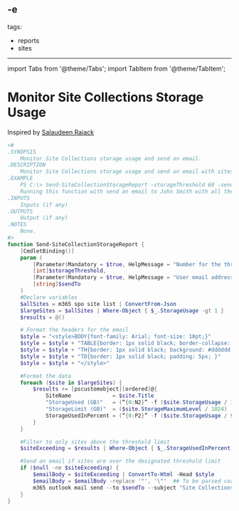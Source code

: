 -e <!-- DISCLAIMER: All secrets, passwords, and sensitive values in this document are examples only and not real credentials. -->
---
tags:
  - reports
  - sites
---

import Tabs from '@theme/Tabs';
import TabItem from '@theme/TabItem';

# Monitor Site Collections Storage Usage

Inspired by [Salaudeen Rajack](https://www.sharepointdiary.com/2020/08/EXAMPLE_SECRET_VALUE_PLACEHOLDER)

<Tabs>
  <TabItem value="PowerShell">

  ```powershell
  <#
  .SYNOPSIS
      Monitor Site Collections storage usage and send an email.
  .DESCRIPTION
      Monitor Site Collections storage usage and send an email with sites over the designated storage threshold.
  .EXAMPLE
      PS C:\> Send-SiteCollectionStorageReport -storageThreshold 60 -sendTo john.smith@contoso.com
      Running this function with send an email to John Smith with all the sites over 60% storage used.
  .INPUTS
      Inputs (if any)
  .OUTPUTS
      Output (if any)
  .NOTES
      None.
  #>
  function Send-SiteCollectionStorageReport {
      [CmdletBinding()]
      param (
          [Parameter(Mandatory = $true, HelpMessage = "Number for the threshold percentage (i.e.: 50 for every sites above 50% storage used")]
          [int]$storageThreshold,
          [Parameter(Mandatory = $true, HelpMessage = "User email address to send the report to")]
          [string]$sendTo
      )
      #Declare variables
      $allSites = m365 spo site list | ConvertFrom-Json
      $largeSites = $allSites | Where-Object { $_.StorageUsage -gt 1 }
      $results = @()

      # Format the headers for the email
      $style = "<style>BODY{font-family: Arial; font-size: 10pt;}"
      $style = $style + "TABLE{border: 1px solid black; border-collapse: collapse;}"
      $style = $style + "TH{border: 1px solid black; background: #dddddd; padding: 5px; }"
      $style = $style + "TD{border: 1px solid black; padding: 5px; }"
      $style = $style + "</style>"

      #Format the data 
      foreach ($site in $largeSites) {
          $results += [pscustomobject][ordered]@{
              SiteName             = $site.Title
              "StorageUsed (GB)"   = (“{0:N2}” -f ($site.StorageUsage / 1024))
              "StorageLimit (GB)"  = ($site.StorageMaximumLevel / 1024)
              StorageUsedInPercent = (“{0:P2}” -f ($site.StorageUsage / $site.StorageMaximumLevel))
          }
      }

      #Filter to only sites above the threshold limit
      $siteExceeding = $results | Where-Object { $_.StorageUsedInPercent -gt $storageThreshold } 

      #Send an email if sites are over the designated threshold limit
      if ($null -ne $siteExceeding) {
          $emailBody = $siteExceeding | ConvertTo-Html -Head $style 
          $emailBody = $emailBody -replace '"', '\"'  ## To be parsed correctly by Node.js when sending the email
          m365 outlook mail send --to $sendTo --subject "Site Collections Storage Report" --bodyContents "$emailBody" --bodyContentType HTML --saveToSentItems false
      }
  }
  ```

  </TabItem>
</Tabs>

